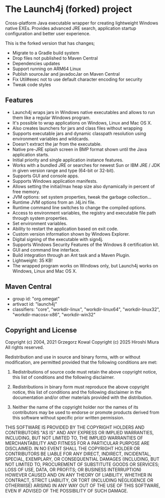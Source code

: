# The Launch4j (forked) project

Cross-platform Java executable wrapper for creating lightweight Windows native EXEs. Provides advanced JRE search, application startup configuration and better user experience.

This is the forked version that has changes;

- Migrate to a Gradle build system
- Drop files not published to Maven Central
- Dependencies updates
- Support running on ARM64 Linux
- Publish sourceJar and javadocJar on Maven Central
- Fix Util#exec not to use default character encoding for security
- Tweak code styles

## Features

- Launch4j wraps jars in Windows native executables and allows to run them like a regular Windows program.
- It's possible to wrap applications on Windows, Linux and Mac OS X.
-   Also creates launchers for jars and class files without wrapping
- Supports executable jars and dynamic classpath resolution using environment variables and wildcards.
- Doesn't extract the jar from the executable.
- Native pre-JRE splash screen in BMP format shown until the Java application starts.
- Initial priority and single application instance features.
- Works with a bundled JRE or searches for newest Sun or IBM JRE / JDK in given version range and type (64-bit or 32-bit).
- Supports GUI and console apps.
- Supports Windows application manifests.
- Allows setting the initial/max heap size also dynamically in percent of free memory.
- JVM options: set system properties, tweak the garbage collection...
- Runtime JVM options from an .l4j.ini file.
- Runtime command line switches to change the compiled options.
- Access to environment variables, the registry and executable file path through system properties.
- Set environment variables.
- Ability to restart the application based on exit code.
- Custom version information shown by Windows Explorer.
- Digital signing of the executable with sign4j.
- Supports Windows Security Features of the Windows 8 certification kit.
- GUI and command line interface.
- Build integration through an Ant task and a Maven Plugin.
- Lightweight: 35 KB!
- The wrapped program works on Windows only, but Launch4j works on Windows, Linux and Mac OS X.

## Maven Central

- group id: "org.omegat"
- artivact id: "launch4j"
- classifiers: "core", "workdir-linux", "workdir-linux64", "workdir-linux32", "workdir-macosx-x86", "workdir-win32"

## Copyright and License

Copyright (c) 2004, 2021 Grzegorz Kowal
Copyright (c) 2025 Hiroshi Miura
All rights reserved.

Redistribution and use in source and binary forms, with or without modification,
are permitted provided that the following conditions are met:

1. Redistributions of source code must retain the above copyright notice,
   this list of conditions and the following disclaimer.

2. Redistributions in binary form must reproduce the above copyright notice,
   this list of conditions and the following disclaimer in the documentation
   and/or other materials provided with the distribution.

3. Neither the name of the copyright holder nor the names of its contributors
   may be used to endorse or promote products derived from this software without
   specific prior written permission.

THIS SOFTWARE IS PROVIDED BY THE COPYRIGHT HOLDERS AND CONTRIBUTORS "AS IS"
AND ANY EXPRESS OR IMPLIED WARRANTIES, INCLUDING, BUT NOT LIMITED TO,
THE IMPLIED WARRANTIES OF MERCHANTABILITY AND FITNESS FOR A PARTICULAR PURPOSE
ARE DISCLAIMED. IN NO EVENT SHALL THE COPYRIGHT HOLDER OR CONTRIBUTORS BE LIABLE
FOR ANY DIRECT, INDIRECT, INCIDENTAL, SPECIAL, EXEMPLARY, OR CONSEQUENTIAL DAMAGES
(INCLUDING, BUT NOT LIMITED TO, PROCUREMENT OF SUBSTITUTE GOODS OR SERVICES;
LOSS OF USE, DATA, OR PROFITS; OR BUSINESS INTERRUPTION) HOWEVER CAUSED
AND ON ANY THEORY OF LIABILITY, WHETHER IN CONTRACT, STRICT LIABILITY,
OR TORT (INCLUDING NEGLIGENCE OR OTHERWISE) ARISING IN ANY WAY OUT OF THE USE
OF THIS SOFTWARE, EVEN IF ADVISED OF THE POSSIBILITY OF SUCH DAMAGE.